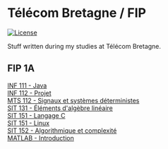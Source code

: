# Télécom Bretagne / FIP

[![License](http://img.shields.io/badge/license-MIT-blue.svg)](https://github.com/maxmouchet/ics.js/blob/master/LICENSE)

Stuff written during my studies at Télécom Bretagne.

## FIP 1A

[INF 111 - Java](https://github.com/maxmouchet/tb/tree/master/INF111)  
[INF 112 - Projet](https://github.com/maxmouchet/tb/tree/master/INF1112)  
[MTS 112 - Signaux et systèmes déterministes](https://github.com/maxmouchet/tb/tree/master/MTS112)  
[SIT 131 - Éléments d'algèbre linéaire](https://github.com/maxmouchet/tb/tree/master/SIT131)  
[SIT 151 - Langage C](https://github.com/maxmouchet/tb/tree/master/SIT151/C)  
[SIT 151 - Linux](https://github.com/maxmouchet/tb/tree/master/SIT151/Linux)  
[SIT 152 - Algorithmique et complexité](https://github.com/maxmouchet/tb/tree/master/SIT152)  
[MATLAB - Introduction](https://github.com/maxmouchet/tb/tree/master/MATLAB)  
